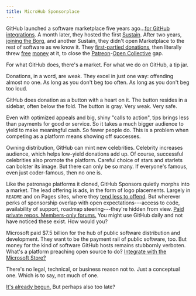 ```yaml
---
title: MicroHub Sponsorplace
---
```


GitHub launched a software marketplace five years ago...[for GitHub integrations](https://github.blog/2017-05-22-introducing-github-marketplace-and-more-tools-to-customize-your-workflow/).  A month later, they hosted the first [Sustain](https://sustainoss.org/assets/pdf/SustainOSS-west-2017-report.pdf).  After two years, [joining the Borg](https://news.microsoft.com/2018/06/04/microsoft-to-acquire-github-for-7-5-billion/), and another Sustain, they didn't open Marketplace to the rest of software as we know it.  They [first-partied donations](https://github.blog/2019-05-23-announcing-github-sponsors-a-new-way-to-contribute-to-open-source/), then literally threw [free](https://docs.github.com/en/sponsors/getting-started-with-github-sponsors/about-github-sponsors#about-the-github-sponsors-matching-fund) [money](https://docs.github.com/en/sponsors/getting-started-with-github-sponsors/about-github-sponsors#about-github-sponsors) at it, to close the [Patreon](https://www.patreon.com)-[Open Collective](https://www.opencollective.com) gap.

For what GitHub does, there's a market.  For what we do on GitHub, a tip jar.

Donations, in a word, are weak.  They excel in just one way: offending almost no one.   As long as you don't beg too often.  As long as you don't beg too loud.

GitHub does donation as a button with a heart on it.  The button resides in a sidebar, often below the fold.  The button is gray.  Very weak.  Very safe.

Even with optimized appeals and big, shiny "calls to action", tips brings less than payments for good or service.  So it takes a much bigger audience to yield to make meaningful cash.  So fewer people do.  This is a problem when competing as a platform means showing off successes.

Owning distribution, GitHub can mint new celebrities.  Celebrity increases audience, which helps low-yield donations add up.  Of course, successful celebrities also promote the platform.  Careful choice of stars and starlets can bolster its image.  But there can only be so many.  If everyone's famous, even just coder-famous, then no one is.

Like the patronage platforms it cloned, GitHub Sponsors quietly morphs into a market.  The lead offering is ads, in the form of logo placements.  Largely in `README` and on Pages sites, where they [tend less to offend](https://feross.org/funding-experiment-recap/).  But wherever perks of sponsorship overlap with open expectations---access to code, availability of support, roadmap steering---they're hidden from view.  [Paid private repos.  Members-only forums.](https://github.blog/2022-02-02-new-sponsors-only-repositories-custom-amounts-and-more/)  You might use GitHub daily and not have noticed these exist.  How would you?

Microsoft paid $7.5 billion for the hub of public software distribution and development.  They want to be the payment rail of public software, too.  But money for the kind of software GitHub hosts remains stubbornly verboten.  What's a platform preaching open source to do?  [Integrate with the Microsoft Store?](https://www.pcgamer.com/microsoft-store-u-turn-open-source/)

There's no legal, technical, or business reason not to.  Just a conceptual one.  Which is to say, not much of one.

[It's already begun.](https://apps.microsoft.com/store/detail/libreoffice/9PB80DCFP83W)  But perhaps also too late?
